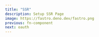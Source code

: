 ```yaml
---
title: "SSR"
description: Setup SSR Page
image: https://fastro.deno.dev/fastro.png
previous: fn-component
next: oauth
---
```


